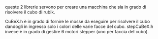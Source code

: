 queste 2 librerie servono per creare una macchina che sia in grado di risolvere il cubo di rubik.

CuBeX.h è in grado di fornire le mosse da eseguire per risolvere il cubo dandogli in ingresso solo i colori delle varie facce del cubo.
stepCuBeX.h invece è in grado di gestire 6 motori stepper (uno per faccia del  cubo).
